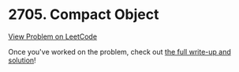 # 2705. Compact Object

[View Problem on LeetCode](https://leetcode.com/problems/compact-object/)

Once you've worked on the problem, check out [the full write-up and solution](solution.md)!

